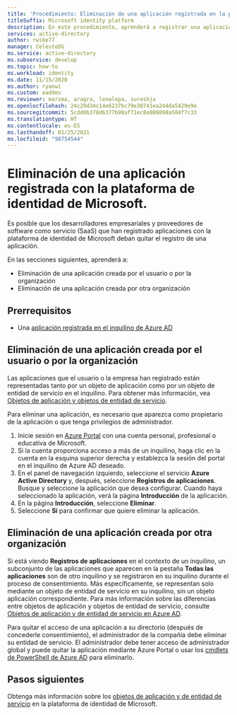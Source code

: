 ```yaml
---
title: 'Procedimiento: Eliminación de una aplicación registrada en la plataforma de identidad de Microsoft | Azure'
titleSuffix: Microsoft identity platform
description: En este procedimiento, aprenderá a registrar una aplicación mediante la plataforma de identidad de Microsoft.
services: active-directory
author: rwike77
manager: CelesteDG
ms.service: active-directory
ms.subservice: develop
ms.topic: how-to
ms.workload: identity
ms.date: 11/15/2020
ms.author: ryanwi
ms.custom: aaddev
ms.reviewer: marsma, aragra, lenalepa, sureshja
ms.openlocfilehash: 24c29d34c14e6237bc79e38741ea244da5429e9e
ms.sourcegitcommit: 5cdd0b378d6377b98af71ec8e886098a504f7c33
ms.translationtype: HT
ms.contentlocale: es-ES
ms.lasthandoff: 01/25/2021
ms.locfileid: "98754544"
---
```

# <a name="how-to-remove-an-application-registered-with-the-microsoft-identity-platform"></a>Eliminación de una aplicación registrada con la plataforma de identidad de Microsoft.

Es posible que los desarrolladores empresariales y proveedores de software como servicio (SaaS) que han registrado aplicaciones con la plataforma de identidad de Microsoft deban quitar el registro de una aplicación.

En las secciones siguientes, aprenderá a:

* Eliminación de una aplicación creada por el usuario o por la organización
* Eliminación de una aplicación creada por otra organización

## <a name="prerequisites"></a>Prerrequisitos

* Una [aplicación registrada en el inquilino de Azure AD](quickstart-register-app.md)

## <a name="remove-an-application-authored-by-you-or-your-organization"></a>Eliminación de una aplicación creada por el usuario o por la organización

Las aplicaciones que el usuario o la empresa han registrado están representadas tanto por un objeto de aplicación como por un objeto de entidad de servicio en el inquilino. Para obtener más información, vea [Objetos de aplicación y objetos de entidad de servicio](./app-objects-and-service-principals.md).

Para eliminar una aplicación, es necesario que aparezca como propietario de la aplicación o que tenga privilegios de administrador.

1. Inicie sesión en <a href="https://portal.azure.com/" target="_blank">Azure Portal<span class="docon docon-navigate-external x-hidden-focus"></span></a> con una cuenta personal, profesional o educativa de Microsoft.
1. Si la cuenta proporciona acceso a más de un inquilino, haga clic en la cuenta en la esquina superior derecha y establezca la sesión del portal en el inquilino de Azure AD deseado.
1. En el panel de navegación izquierdo, seleccione el servicio **Azure Active Directory** y, después, seleccione **Registros de aplicaciones**. Busque y seleccione la aplicación que desea configurar. Cuando haya seleccionado la aplicación, verá la página **Introducción** de la aplicación.
1. En la página **Introducción**, seleccione **Eliminar**.
1. Seleccione **Sí** para confirmar que quiere eliminar la aplicación.

## <a name="remove-an-application-authored-by-another-organization"></a>Eliminación de una aplicación creada por otra organización

Si está viendo **Registros de aplicaciones** en el contexto de un inquilino, un subconjunto de las aplicaciones que aparecen en la pestaña **Todas las aplicaciones** son de otro inquilino y se registraron en su inquilino durante el proceso de consentimiento. Más específicamente, se representan solo mediante un objeto de entidad de servicio en su inquilino, sin un objeto aplicación correspondiente. Para más información sobre las diferencias entre objetos de aplicación y objetos de entidad de servicio, consulte [Objetos de aplicación y de entidad de servicio en Azure AD](./app-objects-and-service-principals.md).

Para quitar el acceso de una aplicación a su directorio (después de concederle consentimiento), el administrador de la compañía debe eliminar su entidad de servicio. El administrador debe tener acceso de administrador global y puede quitar la aplicación mediante Azure Portal o usar los [cmdlets de PowerShell de Azure AD](/previous-versions/azure/jj151815(v=azure.100)) para eliminarlo.

## <a name="next-steps"></a>Pasos siguientes

Obtenga más información sobre los [objetos de aplicación y de entidad de servicio](app-objects-and-service-principals.md) en la plataforma de identidad de Microsoft.
